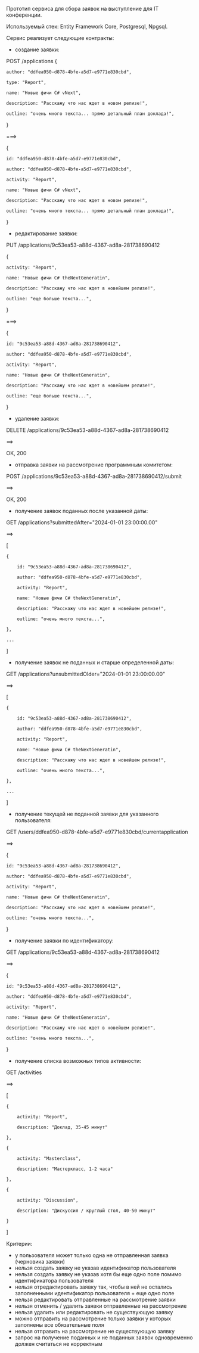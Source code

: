 Прототип сервиса для сбора заявок на выступление для IT конференции. 

Используемый стек:
Entity Framework Core, Postgresql, Npgsql.

Сервис реализует следующие контракты:
- создание заявки:

POST /applications
{

	author: "ddfea950-d878-4bfe-a5d7-e9771e830cbd",

	type: "Report",

	name: "Новые фичи C# vNext",

	description: "Расскажу что нас ждет в новом релизе!",

	outline: "очень много текста... прямо детальный план доклада!",

}

===>

{

	id: "ddfea950-d878-4bfe-a5d7-e9771e830cbd",

	author: "ddfea950-d878-4bfe-a5d7-e9771e830cbd",

	activity: "Report",

	name: "Новые фичи C# vNext",

	description: "Расскажу что нас ждет в новом релизе!",

	outline: "очень много текста... прямо детальный план доклада!",

}

- редактирование заявки:

PUT /applications/9c53ea53-a88d-4367-ad8a-281738690412

{

	activity: "Report",

	name: "Новые фичи C# theNextGeneratin",

	description: "Расскажу что нас ждет в новейшем релизе!",

	outline: "еще больше текста...",

}

===>

{

	id: "9c53ea53-a88d-4367-ad8a-281738690412",

	author: "ddfea950-d878-4bfe-a5d7-e9771e830cbd",

	activity: "Report",

	name: "Новые фичи C# theNextGeneratin",

	description: "Расскажу что нас ждет в новейшем релизе!",

	outline: "еще больше текста...",

}


- удаление заявки:

DELETE /applications/9c53ea53-a88d-4367-ad8a-281738690412

==>

OK, 200


- отправка заявки на рассмотрение программным комитетом:

POST /applications/9c53ea53-a88d-4367-ad8a-281738690412/submit

==>

OK, 200


- получение заявок поданных после указанной даты:

GET /applications?submittedAfter="2024-01-01 23:00:00.00"

==>

[

	{

		id: "9c53ea53-a88d-4367-ad8a-281738690412",

		author: "ddfea950-d878-4bfe-a5d7-e9771e830cbd",

		activity: "Report",

		name: "Новые фичи C# theNextGeneratin",

		description: "Расскажу что нас ждет в новейшем релизе!",

		outline: "очень много текста...",

	},

	...

]


- получение заявок не поданных и старше определенной даты:

GET /applications?unsubmittedOlder="2024-01-01 23:00:00.00"

==>

[

	{

		id: "9c53ea53-a88d-4367-ad8a-281738690412",

		author: "ddfea950-d878-4bfe-a5d7-e9771e830cbd",

		activity: "Report",

		name: "Новые фичи C# theNextGeneratin",

		description: "Расскажу что нас ждет в новейшем релизе!",

		outline: "очень много текста...",

	},

	...

]


- получение текущей не поданной заявки для указанного пользователя:

GET /users/ddfea950-d878-4bfe-a5d7-e9771e830cbd/currentapplication

==>

{

	id: "9c53ea53-a88d-4367-ad8a-281738690412",

	author: "ddfea950-d878-4bfe-a5d7-e9771e830cbd",

	activity: "Report",

	name: "Новые фичи C# theNextGeneratin",

	description: "Расскажу что нас ждет в новейшем релизе!",

	outline: "очень много текста...",

}


- получение заявки по идентификатору:

GET /applications/9c53ea53-a88d-4367-ad8a-281738690412

==>

{

	id: "9c53ea53-a88d-4367-ad8a-281738690412",

	author: "ddfea950-d878-4bfe-a5d7-e9771e830cbd",

	activity: "Report",

	name: "Новые фичи C# theNextGeneratin",

	description: "Расскажу что нас ждет в новейшем релизе!",

	outline: "очень много текста...",

}


- получение списка возможных типов активности:

GET /activities

==>

[

	{ 

		activity: "Report",

		description: "Доклад, 35-45 минут"

	},

	{ 

		activity: "Masterclass",

		description: "Мастеркласс, 1-2 часа"

	},

	{ 

		activity: "Discussion",

		description: "Дискуссия / круглый стол, 40-50 минут"

	}

]


Критерии:
- у пользователя может только одна не отправленная заявка (черновика заявки)
- нельзя создать заявку не указав идентификатор пользователя
- нельзя создать заявку не указав хотя бы еще одно поле помимо идентификатора пользователя
- нельзя отредактировать заявку так, чтобы  в ней не остались заполненными идентификатор пользователя + еще одно поле
- нельзя редактировать отправленные на рассмотрение заявки
- нельзя отменить / удалить заявки отправленные на рассмотрение
- нельзя удалить или редактировать не существующую заявку
- можно отправить на рассмотрение только заявки у которых заполнены все обязательные поля
- нельзя отправить на рассмотрение не существующую заявку
- запрос на получение поданных и не поданных заявок одновременно должен считаться не корректным